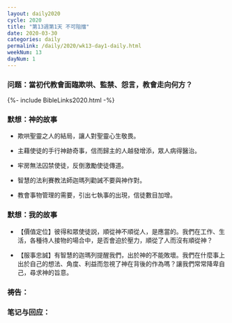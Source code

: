 ```yaml
---
layout: daily2020
cycle: 2020
title: "第13週第1天 不可阻擋"
date: 2020-03-30
categories: daily
permalink: /daily/2020/wk13-day1-daily.html
weekNum: 13
dayNum: 1
---
```


### 问题：當初代教會面臨欺哄、監禁、怨言，教會走向何方？

{%- include BibleLinks2020.html -%}

### 默想：神的故事 
+ 欺哄聖靈之人的結局，讓人對聖靈心生敬畏。

+ 主藉使徒的手行神跡奇事，信而歸主的人越發增添，眾人病得醫治。

+ 牢房無法囚禁使徒，反倒激勵使徒傳道。

+ 智慧的法利賽教法師迦瑪列勸誡不要與神作對。

+ 教會事物管理的需要，引出七執事的出現，信徒數目加增。

### 默想：我的故事
+ 【價值定位】彼得和眾使徒説，順從神不順從人，是應當的。我們在工作、生活，各種待人接物的場合中，是否會迫於壓力，順從了人而沒有順從神？

+ 【服事忠誠】有智慧的迦瑪列提醒我們，出於神的不能敗壞。我們在什麼事上出於自己的想法、角度、利益而忽視了神在背後的作為嗎？讓我們常常降卑自己，尋求神的旨意。

### 祷告：

### 笔记与回应：
